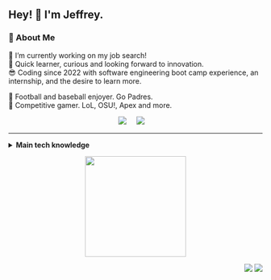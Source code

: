 ## Hey! 👋 I'm Jeffrey.

<!--
**jeffreyzhangsd/jeffreyzhangsd** is a ✨ _special_ ✨ repository because its `README.md` (this file) appears on your GitHub profile.

Here are some ideas to get you started:

- 🔭 I’m currently working on ...
- 🌱 I’m currently learning ...
- 👯 I’m looking to collaborate on ...
- 🤔 I’m looking for help with ...
- 💬 Ask me about ...
- 📫 How to reach me: ...
- 😄 Pronouns: ...
- ⚡ Fun fact: ...
-->

<!--🤓 Currently studying ...\-->

### 🤔 About Me

🔭 I’m currently working on my job search!\
🌱 Quick learner, curious and looking forward to innovation.\
😎 Coding since 2022 with software engineering boot camp experience, an internship, and the desire to learn more. 

🏈 Football and baseball enjoyer. Go Padres. \
👾 Competitive gamer. LoL, OSU!, Apex and more.

<p align="center">
  <a href="mailto:jzhang22la@gmail.com"><img src="https://img.shields.io/badge/gmail-%23D14836.svg?&style=for-the-badge&logo=gmail&logoColor=white" /></a>&nbsp;&nbsp;&nbsp;&nbsp;
  <a href="https://www.linkedin.com/in/jeffreyzhangsd/"><img src="https://img.shields.io/badge/linkedin-%230077B5.svg?&style=for-the-badge&logo=linkedin&logoColor=white" /></a>&nbsp;&nbsp;&nbsp;&nbsp;
</p>

<hr/>


<details>
  <summary><b>Main tech knowledge</b></summary>
  <br/>

![JavaScript](https://img.shields.io/badge/JavaScript-323330.svg?&style=flat&logo=javascript&logoColor=%23F7DF1E)&nbsp;
![TypeScript](https://img.shields.io/badge/TypeScript-%23007ACC.svg?&style=flat&logo=typescript&logoColor=white)&nbsp;
![Python](https://img.shields.io/badge/Python-3670A0?style=flat&logo=python&logoColor=ffdd54)&nbsp;
![Java](https://img.shields.io/badge/java-%23ED8B00.svg?style=flat&logo=openjdk&logoColor=white)
  <br/>
![HTML5](https://img.shields.io/badge/HTML5-E34F26.svg?&style=flat&logo=html5&logoColor=white)&nbsp;
![CSS3](https://img.shields.io/badge/CSS3-%231572B6.svg?&style=flat&logo=css3&logoColor=white)&nbsp;
![Git](https://img.shields.io/badge/Git-%23F05033.svg?&style=flat&logo=git&logoColor=white)&nbsp;
![GitHub](https://img.shields.io/badge/Github-%23121011.svg?&style=flat&logo=github&logoColor=white)&nbsp;
![Docker](https://img.shields.io/badge/Docker-2496ED.svg?&style=flat&logo=docker&logoColor=white)&nbsp;
  <br/>
![Postgres](https://img.shields.io/badge/PostgreSQL-%23316192.svg?&style=flat&logo=postgresql&logoColor=white)
![MySQL](https://img.shields.io/badge/MySQL-4479A1.svg?&style=flat&logo=mariadb&logoColor=white)
![SQLite](https://img.shields.io/badge/SQLite-003B57.svg?&style=flat&logo=sqlite&logoColor=white)
![MongoDB](https://img.shields.io/badge/MongoDB-%234ea94b.svg?style=flat&logo=mongodb&logoColor=white)
  <br/>
![REST API](https://img.shields.io/badge/REST%20APIs-02569B.svg?&style=flat&logo=rest&logoColor=white)&nbsp;
![VSCode](https://img.shields.io/badge/VSCode-007ACC.svg?&style=flat&logo=visual-studio-code)&nbsp;
![TDD](https://img.shields.io/badge/TEST%20DD-E34F26.svg?&style=flat&logo=tdd&logoColor=white)&nbsp;
![SCRUM](https://img.shields.io/badge/SCRUM-6DB33F.svg?&style=flat&logo=ddd&logoColor=white)&nbsp;

</details>

<p align="center">

<img height="200" src="https://github-readme-streak-stats.herokuapp.com?user=jeffreyzhangsd&theme=modern-lilac" />

</p>


<p align="right">
<img src="https://komarev.com/ghpvc/?username=jeffreyzhangsd&style=plastic&label=Views"><img>
<img src="https://badges.pufler.dev/visits/jeffreyzhangsd/jeffreyzhangsd?color=black&logo=github" />
</p>
